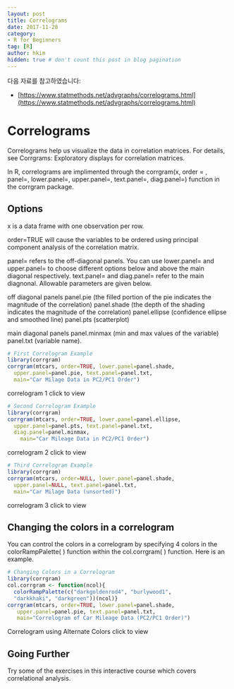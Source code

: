 ```yaml
---
layout: post  
title: Correlograms
date: 2017-11-28  
category:
- R for Beginners  
tag: [R]    
author: hkim  
hidden: true # don't count this post in blog pagination
---
```


다음 자료를 참고하였습니다:  
- [https://www.statmethods.net/advgraphs/correlograms.html](https://www.statmethods.net/advgraphs/correlograms.html)

# Correlograms

Correlograms help us visualize the data in correlation matrices. For details, see Corrgrams: Exploratory displays for correlation matrices.

In R, correlograms are implimented through the corrgram(x, order = , panel=, lower.panel=, upper.panel=, text.panel=, diag.panel=) function in the corrgram package.


## Options

x is a data frame with one observation per row.

order=TRUE will cause the variables to be ordered using principal component analysis of the correlation matrix.

panel= refers to the off-diagonal panels. You can use lower.panel= and upper.panel= to choose different options below and above the main diagonal respectively. text.panel= and diag.panel= refer to the main diagnonal. Allowable parameters are given below.

off diagonal panels
panel.pie (the filled portion of the pie indicates the magnitude of the correlation)
panel.shade (the depth of the shading indicates the magnitude of the correlation)
panel.ellipse (confidence ellipse and smoothed line)
panel.pts (scatterplot)

main diagonal panels
panel.minmax (min and max values of the variable)
panel.txt (variable name).

```r
# First Correlogram Example
library(corrgram)
corrgram(mtcars, order=TRUE, lower.panel=panel.shade,
  upper.panel=panel.pie, text.panel=panel.txt,
  main="Car Milage Data in PC2/PC1 Order")
```

correlogram 1 click to view

```r
# Second Correlogram Example
library(corrgram)
corrgram(mtcars, order=TRUE, lower.panel=panel.ellipse,
  upper.panel=panel.pts, text.panel=panel.txt,
  diag.panel=panel.minmax,
 	main="Car Mileage Data in PC2/PC1 Order")
```

correlogram 2 click to view

```r
# Third Correlogram Example
library(corrgram)
corrgram(mtcars, order=NULL, lower.panel=panel.shade,
  upper.panel=NULL, text.panel=panel.txt,
  main="Car Milage Data (unsorted)")
```

correlogram 3 click to view


## Changing the colors in a correlogram

You can control the colors in a correlogram by specifying 4 colors in the colorRampPalette( ) function within the col.corrgram( ) function. Here is an example.

```r
# Changing Colors in a Correlogram
library(corrgram)
col.corrgram <- function(ncol){   
  colorRampPalette(c("darkgoldenrod4", "burlywood1",
  "darkkhaki", "darkgreen"))(ncol)}
corrgram(mtcars, order=TRUE, lower.panel=panel.shade,
   upper.panel=panel.pie, text.panel=panel.txt,
   main="Correlogram of Car Mileage Data (PC2/PC1 Order)")
```

Correlogram using Alternate Colors click to view


## Going Further
Try some of the exercises in this interactive course which covers correlational analysis.
